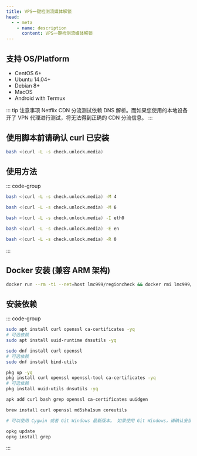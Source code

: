 ```yaml
---
title: VPS一键检测流媒体解锁
head:
  - - meta
    - name: description
      content: VPS一键检测流媒体解锁
---
```


## 支持 OS/Platform

- CentOS 6+
- Ubuntu 14.04+
- Debian 8+
- MacOS
- Android with Termux

::: tip 注意事项
Netflix CDN 分流测试依赖 DNS 解析。而如果您使用的本地设备开了 VPN 代理进行测试，将无法得到正确的 CDN 分流信息。
:::
<Links :items="[
{ name: 'GitHub 项目地址',   light:'https://i.theojs.cn/logo/github.svg',dark:'https://i.theojs.cn/logo/github-dark.svg',link: 'https://github.com/lmc999/RegionRestrictionCheck' },
]" />

## 使用脚本前请确认 curl 已安装

```sh
bash <(curl -L -s check.unlock.media)
```

## 使用方法

::: code-group

```sh [只检测IPv4结果]
bash <(curl -L -s check.unlock.media) -M 4
```

```sh [只检测IPv6结果]
bash <(curl -L -s check.unlock.media) -M 6
```

```sh [指定检测的网卡名称]
bash <(curl -L -s check.unlock.media) -I eth0
```

```sh [选择脚本语言为英文]
bash <(curl -L -s check.unlock.media) -E en
```

```sh [直接测试指定的区域编号]
bash <(curl -L -s check.unlock.media) -R 0
```

:::

## Docker 安装 (兼容 ARM 架构)

```sh
docker run --rm -ti --net=host lmc999/regioncheck && docker rmi lmc999/regioncheck > /dev/null 2>&1
```

## 安装依赖

::: code-group

```sh [Ubuntu/Debian]
sudo apt install curl openssl ca-certificates -yq
# 可选依赖
sudo apt install uuid-runtime dnsutils -yq
```

```sh [RHEL]
sudo dnf install curl openssl
# 可选依赖
sudo dnf install bind-utils
```

```sh [Android Termux]
pkg up -yq
pkg install curl openssl openssl-tool ca-certificates -yq
# 可选依赖
pkg install uuid-utils dnsutils -yq
```

```sh [iOS iSH / Alpine Linux]
apk add curl bash grep openssl ca-certificates uuidgen
```

```sh [macOS]
brew install curl openssl md5sha1sum coreutils
```

```sh [Windows]
# 可以使用 Cygwin 或者 Git Windows 最新版本。 如果使用 Git Windows，请确认安装 powershell 用于生成 uuid。请确认使用最新版本的 curl (>=8.8.0) 以避免遇到段错误。
```

```sh [OpenWRT]
opkg update
opkg install grep
```

:::
